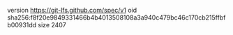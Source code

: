 version https://git-lfs.github.com/spec/v1
oid sha256:f8f20e9849331466b4b4013508108a3a940c479bc46c170cb215ffbfb00931dd
size 2407
